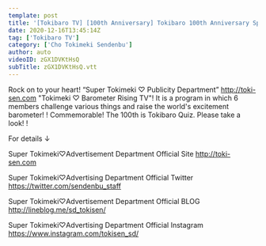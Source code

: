 ```yaml
---
template: post
title: '[Tokibaro TV] [100th Anniversary] Tokibaro 100th Anniversary Special - Tokimeki♡Barometer Rise TV ep100'
date: 2020-12-16T13:45:14Z
tag: ['Tokibaro TV']
category: ['Cho Tokimeki Sendenbu']
author: auto 
videoID: zGX1DVKtHsQ
subTitle: zGX1DVKtHsQ.vtt
---
```

Rock on to your heart! “Super Tokimeki ♡ Publicity Department” http://toki-sen.com
"Tokimeki ♡ Barometer Rising TV"!
It is a program in which 6 members challenge various things and raise the world's excitement barometer! !
Commemorable! The 100th is Tokibaro Quiz.
Please take a look! !

For details ↓

Super Tokimeki♡Advertisement Department Official Site
http://toki-sen.com

Super Tokimeki♡Advertising Department Official Twitter
https://twitter.com/sendenbu_staff

Super Tokimeki♡Advertisement Department Official BLOG
http://lineblog.me/sd_tokisen/

Super Tokimeki♡Advertising Department Official Instagram
https://www.instagram.com/tokisen_sd/